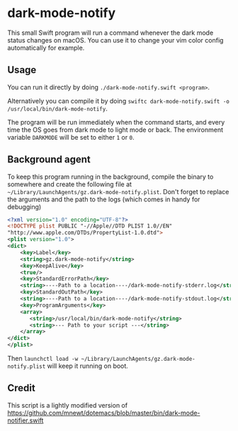 # dark-mode-notify

This small Swift program will run a command whenever the dark mode status changes on macOS. You can use it to change your vim color config automatically for example.

## Usage

You can run it directly by doing `./dark-mode-notify.swift <program>`.

Alternatively you can compile it by doing `swiftc dark-mode-notify.swift -o /usr/local/bin/dark-mode-notify`.

The program will be run immediately when the command starts, and every time the OS goes from dark mode to light mode or back. The environment variable `DARKMODE` will be set to either `1` or `0`.

## Background agent

To keep this program running in the background, compile the binary to somewhere and create the following file at `~/Library/LaunchAgents/gz.dark-mode-notify.plist`. Don't forget to replace the arguments and the path to the logs (which comes in handy for debugging)

```xml
<?xml version="1.0" encoding="UTF-8"?>
<!DOCTYPE plist PUBLIC "-//Apple//DTD PLIST 1.0//EN"
"http://www.apple.com/DTDs/PropertyList-1.0.dtd">
<plist version="1.0">
<dict>
    <key>Label</key>
    <string>gz.dark-mode-notify</string>
    <key>KeepAlive</key>
    <true/>
    <key>StandardErrorPath</key>
    <string>----Path to a location----/dark-mode-notify-stderr.log</string>
    <key>StandardOutPath</key>
    <string>----Path to a location----/dark-mode-notify-stdout.log</string>
    <key>ProgramArguments</key>
    <array>
       <string>/usr/local/bin/dark-mode-notify</string>
       <string>--- Path to your script ---</string>
    </array>
</dict>
</plist>
```

Then `launchctl load -w ~/Library/LaunchAgents/gz.dark-mode-notify.plist` will keep it running on boot.

## Credit

This script is a lightly modified version of https://github.com/mnewt/dotemacs/blob/master/bin/dark-mode-notifier.swift
